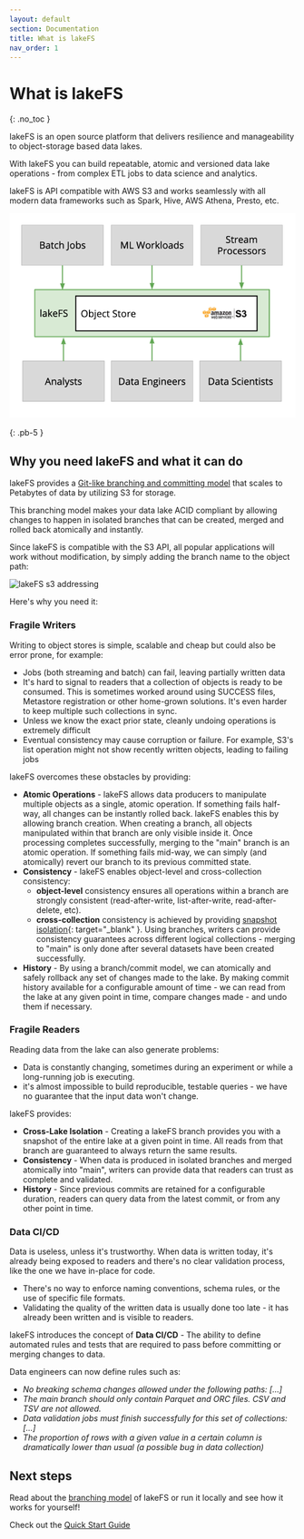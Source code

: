 ```yaml
---
layout: default
section: Documentation
title: What is lakeFS
nav_order: 1
---
```


# What is lakeFS
{: .no_toc }  

lakeFS is an open source platform that delivers resilience and manageability to object-storage based data lakes.

With lakeFS you can build repeatable, atomic and versioned data lake operations - from complex ETL jobs to data science and analytics.

lakeFS is API compatible with AWS S3 and works seamlessly with all modern data frameworks such as Spark, Hive, AWS Athena, Presto, etc.

![lakeFS](assets/img/wrapper.png) 


{: .pb-5 }

## Why you need lakeFS and what it can do

lakeFS provides a [Git-like branching and committing model](branching/model.md) that scales to Petabytes of data by utilizing S3 for storage.

This branching model makes your data lake ACID compliant by allowing changes to happen in isolated branches that can be created, merged and rolled back atomically and instantly.

Since lakeFS is compatible with the S3 API, all popular applications will work without modification, by simply adding the branch name to the object path:

![lakeFS s3 addressing](assets/img/s3_branch.png)

Here's why you need it:

### Fragile Writers

Writing to object stores is simple, scalable and cheap but could also be error prone, for example:

* Jobs (both streaming and batch) can fail, leaving partially written data
* It's hard to signal to readers that a collection of objects is ready to be consumed. This is sometimes worked around using SUCCESS files, Metastore registration or other home-grown solutions.
   It's even harder to keep multiple such collections in sync.
* Unless we know the exact prior state, cleanly undoing operations is extremely difficult
* Eventual consistency may cause corruption or failure. For example, S3's list operation might not show recently written objects, leading to failing jobs

lakeFS overcomes these obstacles by providing:

* **Atomic Operations** - lakeFS allows data producers to manipulate multiple objects as a single, atomic operation. If something fails half-way, all changes can be instantly rolled back. lakeFS enables this by allowing branch creation. When creating a branch, all objects manipulated within that branch are only visible inside it. Once processing completes successfully, merging to the "main" branch is an atomic operation. If something fails mid-way, we can simply (and atomically) revert our branch to its previous committed state.
* **Consistency** - lakeFS enables object-level and cross-collection consistency:
    * **object-level** consistency ensures all operations within a branch are strongly consistent (read-after-write, list-after-write, read-after-delete, etc).
    * **cross-collection** consistency is achieved by providing [snapshot isolation](https://en.wikipedia.org/wiki/Snapshot_isolation){: target="_blank" }. Using branches, writers can provide consistency guarantees across different logical collections - merging to "main" is only done after several datasets have been created successfully.
* **History** - By using a branch/commit model, we can atomically and safely rollback any set of changes made to the lake. By making commit history available for a configurable amount of time - we can read from the lake at any given point in time, compare changes made - and undo them if necessary.


### Fragile Readers

Reading data from the lake can also generate problems:

- Data is constantly changing, sometimes during an experiment or while a long-running job is executing.
- it's almost impossible to build reproducible, testable queries - we have no guarantee that the input data won't change.

lakeFS provides:

* **Cross-Lake Isolation** - Creating a lakeFS branch provides you with a snapshot of the entire lake at a given point in time. All reads from that branch are guaranteed to always return the same results.
* **Consistency** - When data is produced in isolated branches and merged atomically into "main", writers can provide data that readers can trust as complete and validated.
* **History** - Since previous commits are retained for a configurable duration, readers can query data from the latest commit, or from any other point in time.

### Data CI/CD

Data is useless, unless it's trustworthy. When data is written today, it's already being exposed to readers and there's no clear validation process, like the one we have in-place for code.

* There's no way to enforce naming conventions, schema rules, or the use of specific file formats.
* Validating the quality of the written data is usually done too late - it has already been written and is visible to readers. 
 
 lakeFS introduces the concept of **Data CI/CD** - The ability to define automated rules and tests that are required
 to pass before committing or merging changes to data. 
 
Data engineers can now define rules such as:

* *No breaking schema changes allowed under the following paths: \[...\]*
* *The main branch should only contain Parquet and ORC files. CSV and TSV are not allowed.*
* *Data validation jobs must finish successfully for this set of collections: \[...\]*
* *The proportion of rows with a given value in a certain column is dramatically lower than usual (a possible bug in data collection)*


## Next steps

Read about the [branching model](branching/model.md) of lakeFS or run it locally and see how it works for yourself!

Check out the [Quick Start Guide](quickstart.md)
